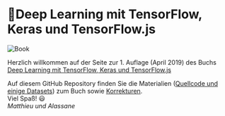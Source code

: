 # 📕Deep Learning mit TensorFlow, Keras und TensorFlow.js
![Book](https://s3-eu-west-1.amazonaws.com/cover2.galileo-press.de/print/9783836265096\_267.png)


Herzlich willkommen auf der Seite zur 1. Auflage (April 2019) des Buchs [Deep Learning 
mit TensorFlow, Keras und TensorFlow.js](https://www.rheinwerk-verlag.de/deep-learning-mit-tensorflow-keras-und-tensorflowjs_4715) 

Auf diesem GitHub Repository finden Sie die Materialien ([Quellcode und einige Datasets](/Quellcode)) zum Buch sowie [Korrekturen](/Korrekturen). 
</br>Viel Spaß! 😃 
</br>*Matthieu und Alassane*
